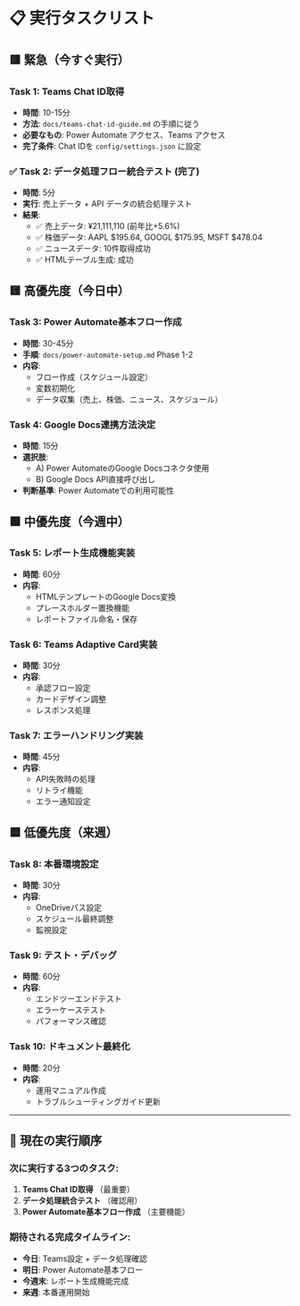 # 📋 実行タスクリスト

## 🟥 **緊急（今すぐ実行）**

### Task 1: Teams Chat ID取得
- **時間**: 10-15分
- **方法**: `docs/teams-chat-id-guide.md` の手順に従う
- **必要なもの**: Power Automate アクセス、Teams アクセス
- **完了条件**: Chat IDを `config/settings.json` に設定

### ✅ Task 2: データ処理フロー統合テスト (完了)
- **時間**: 5分
- **実行**: 売上データ + API データの統合処理テスト
- **結果**: 
  - ✅ 売上データ: ¥21,111,110 (前年比+5.6%)
  - ✅ 株価データ: AAPL $195.64, GOOGL $175.95, MSFT $478.04
  - ✅ ニュースデータ: 10件取得成功
  - ✅ HTMLテーブル生成: 成功

## 🟨 **高優先度（今日中）**

### Task 3: Power Automate基本フロー作成
- **時間**: 30-45分
- **手順**: `docs/power-automate-setup.md` Phase 1-2
- **内容**: 
  - フロー作成（スケジュール設定）
  - 変数初期化
  - データ収集（売上、株価、ニュース、スケジュール）

### Task 4: Google Docs連携方法決定
- **時間**: 15分
- **選択肢**: 
  - A) Power AutomateのGoogle Docsコネクタ使用
  - B) Google Docs API直接呼び出し
- **判断基準**: Power Automateでの利用可能性

## 🟩 **中優先度（今週中）**

### Task 5: レポート生成機能実装
- **時間**: 60分
- **内容**:
  - HTMLテンプレートのGoogle Docs変換
  - プレースホルダー置換機能
  - レポートファイル命名・保存

### Task 6: Teams Adaptive Card実装
- **時間**: 30分
- **内容**:
  - 承認フロー設定
  - カードデザイン調整
  - レスポンス処理

### Task 7: エラーハンドリング実装
- **時間**: 45分
- **内容**:
  - API失敗時の処理
  - リトライ機能
  - エラー通知設定

## 🟦 **低優先度（来週）**

### Task 8: 本番環境設定
- **時間**: 30分
- **内容**:
  - OneDriveパス設定
  - スケジュール最終調整
  - 監視設定

### Task 9: テスト・デバッグ
- **時間**: 60分
- **内容**:
  - エンドツーエンドテスト
  - エラーケーステスト
  - パフォーマンス確認

### Task 10: ドキュメント最終化
- **時間**: 20分
- **内容**:
  - 運用マニュアル作成
  - トラブルシューティングガイド更新

---

## 🎯 **現在の実行順序**

### 次に実行する3つのタスク:
1. **Teams Chat ID取得** （最重要）
2. **データ処理統合テスト** （確認用）
3. **Power Automate基本フロー作成** （主要機能）

### 期待される完成タイムライン:
- **今日**: Teams設定 + データ処理確認
- **明日**: Power Automate基本フロー
- **今週末**: レポート生成機能完成
- **来週**: 本番運用開始 